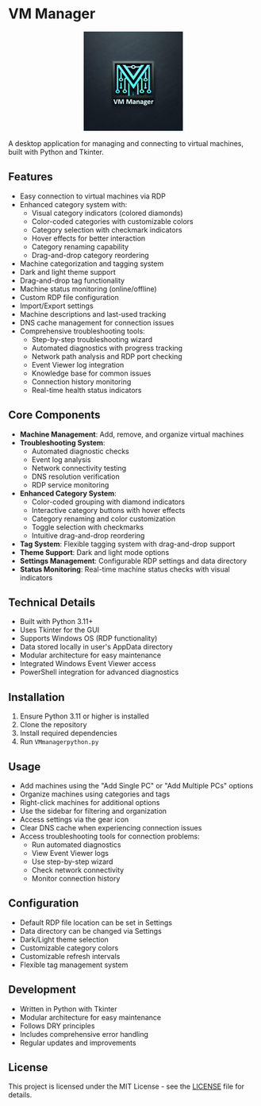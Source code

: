 # VM Manager

<p align="center">
  <img src="docs/images/vm_logo.png" alt="VM Manager Logo" width="200"/>
</p>

A desktop application for managing and connecting to virtual machines, built with Python and Tkinter.

## Features

- Easy connection to virtual machines via RDP
- Enhanced category system with:
  - Visual category indicators (colored diamonds)
  - Color-coded categories with customizable colors
  - Category selection with checkmark indicators
  - Hover effects for better interaction
  - Category renaming capability
  - Drag-and-drop category reordering
- Machine categorization and tagging system
- Dark and light theme support
- Drag-and-drop tag functionality
- Machine status monitoring (online/offline)
- Custom RDP file configuration
- Import/Export settings
- Machine descriptions and last-used tracking
- DNS cache management for connection issues
- Comprehensive troubleshooting tools:
  - Step-by-step troubleshooting wizard
  - Automated diagnostics with progress tracking
  - Network path analysis and RDP port checking
  - Event Viewer log integration
  - Knowledge base for common issues
  - Connection history monitoring
  - Real-time health status indicators

## Core Components

- **Machine Management**: Add, remove, and organize virtual machines
- **Troubleshooting System**:
  - Automated diagnostic checks
  - Event log analysis
  - Network connectivity testing
  - DNS resolution verification
  - RDP service monitoring
- **Enhanced Category System**: 
  - Color-coded grouping with diamond indicators
  - Interactive category buttons with hover effects
  - Category renaming and color customization
  - Toggle selection with checkmarks
  - Intuitive drag-and-drop reordering
- **Tag System**: Flexible tagging system with drag-and-drop support
- **Theme Support**: Dark and light mode options
- **Settings Management**: Configurable RDP settings and data directory
- **Status Monitoring**: Real-time machine status checks with visual indicators

## Technical Details

- Built with Python 3.11+
- Uses Tkinter for the GUI
- Supports Windows OS (RDP functionality)
- Data stored locally in user's AppData directory
- Modular architecture for easy maintenance
- Integrated Windows Event Viewer access
- PowerShell integration for advanced diagnostics

## Installation

1. Ensure Python 3.11 or higher is installed
2. Clone the repository
3. Install required dependencies
4. Run `VMmanagerpython.py`

## Usage

- Add machines using the "Add Single PC" or "Add Multiple PCs" options
- Organize machines using categories and tags
- Right-click machines for additional options
- Use the sidebar for filtering and organization
- Access settings via the gear icon
- Clear DNS cache when experiencing connection issues
- Access troubleshooting tools for connection problems:
  - Run automated diagnostics
  - View Event Viewer logs
  - Use step-by-step wizard
  - Check network connectivity
  - Monitor connection history

## Configuration

- Default RDP file location can be set in Settings
- Data directory can be changed via Settings
- Dark/Light theme selection
- Customizable category colors
- Customizable refresh intervals
- Flexible tag management system

## Development

- Written in Python with Tkinter
- Modular architecture for easy maintenance
- Follows DRY principles
- Includes comprehensive error handling
- Regular updates and improvements

## License

This project is licensed under the MIT License - see the [LICENSE](LICENSE) file for details.
